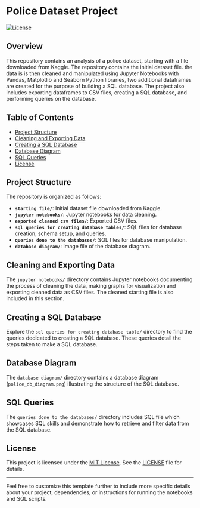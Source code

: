 # Police Dataset Project

[![License](https://img.shields.io/badge/License-MIT-blue.svg)](LICENSE)

## Overview

This repository contains an analysis of a police dataset, starting with a file downloaded from Kaggle. The repository contains the initial dataset file. the data is is then cleaned and manipulated using Jupyter Notebooks with Pandas, Matplotlib and Seaborn Python libraries, two additional dataframes are created for the purpose of building a SQL database. The project also includes exporting dataframes to CSV files, creating a SQL database, and performing queries on the database.

## Table of Contents

- [Project Structure](#project-structure)
- [Cleaning and Exporting Data](#cleaning-and-exporting-data)
- [Creating a SQL Database](#creating-a-sql-database)
- [Database Diagram](#database-diagram)
- [SQL Queries](#sql-queries)
- [License](#license)

## Project Structure

The repository is organized as follows:

- **`starting file/`**: Initial dataset file downloaded from Kaggle.
- **`jupyter notebooks/`**: Jupyter notebooks for data cleaning.
- **`exported cleaned csv files/`**: Exported CSV files.
- **`sql queries for creating database tables/`**: SQL files for database creation, schema setup, and queries.
- **`queries done to the databases/`**: SQL files for database manipulation.
- **`database diagram/`**: Image file of the database diagram.

## Cleaning and Exporting Data

The `jupyter notebooks/` directory contains Jupyter notebooks documenting the process of cleaning the data, making graphs for visualization and exporting cleaned data as CSV files. The cleaned starting file is also included in this section.

## Creating a SQL Database

Explore the `sql queries for creating database table/` directory to find the queries dedicated to creating a SQL database. These queries detail the steps taken to make a SQL database.

## Database Diagram

The `database diagram/` directory contains a database diagram (`police_db_diagram.png`) illustrating the structure of the SQL database.


## SQL Queries

The `queries done to the databases/` directory includes SQL file which showcases SQL skills and demonstrate how to retrieve and filter data from the SQL database.

## License

This project is licensed under the [MIT License](LICENSE). See the [LICENSE](LICENSE) file for details.

---

Feel free to customize this template further to include more specific details about your project, dependencies, or instructions for running the notebooks and SQL scripts.


